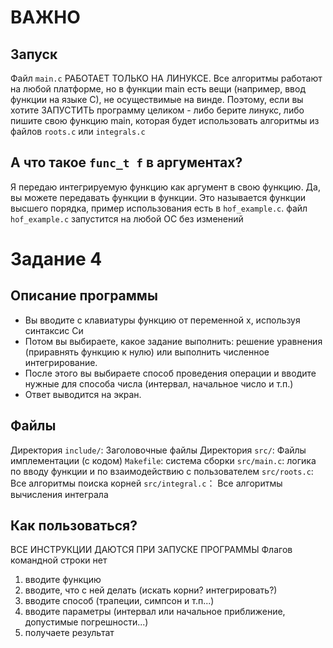 # ВАЖНО
## Запуск
Файл `main.c` РАБОТАЕТ ТОЛЬКО НА ЛИНУКСЕ. Все алгоритмы работают на любой платформе, но в функции main есть вещи (например, ввод функции на языке С), не осуществимые на винде.
Поэтому, если вы хотите ЗАПУСТИТЬ программу целиком - либо берите линукс, либо пишите свою функцию main, которая будет использовать алгоритмы из файлов `roots.c` или `integrals.c`
## А что такое `func_t f` в аргументах?
Я передаю интегрируемую функцию как аргумент в свою функцию. Да, вы можете передавать функции в функции. Это называется функции высшего порядка, пример использования есть в `hof_example.c`.
файл `hof_example.c` запустится на любой ОС без изменений
# Задание 4
## Описание программы
* Вы вводите с клавиатуры функцию от переменной x, используя синтаксис Си
* Потом вы выбираете, какое задание выполнить: решение уравнения (приравнять функцию к нулю) или выполнить численное интегрирование.
* После этого вы выбираете способ проведения операции и вводите нужные для способа числа (интервал, начальное число и т.п.)
* Ответ выводится на экран.
## Файлы
Директория `include/`: Заголовочные файлы 
Директория `src/`: Файлы имплементации (с кодом)
`Makefile`: система сборки
`src/main.c`: логика по вводу функции и по взаимодействию с пользователем
`src/roots.c`: Все алгоритмы поиска корней
`src/integral.c`： Все алгоритмы вычисления интеграла
## Как пользоваться?
ВСЕ ИНСТРУКЦИИ ДАЮТСЯ ПРИ ЗАПУСКЕ ПРОГРАММЫ
Флагов командной строки нет
1. вводите функцию
2. вводите, что с ней делать (искать корни? интегрировать?)
3. вводите способ (трапеции, симпсон и т.п...)
4. вводите параметры (интервал или начальное приближение, допустимые погрешности...)
5. получаете результат

